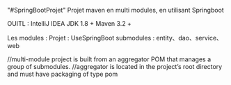 "#SpringBootProjet" 
Projet maven en multi modules, en utilisant Springboot

OUITL :
IntelliJ IDEA
JDK 1.8 + 
Maven 3.2 +

Les modules :
Projet :   UseSpringBoot
submodules :  entity、dao、service、web

//multi-module project is built from an aggregator POM that manages a group of submodules.
//aggregator is located in the project’s root directory and must have packaging of type pom
